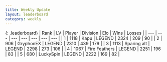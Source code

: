 ```yaml
---
title: Weekly Update
layout: leaderboard
category: weekly
---
```


{: .leaderboard}
| Rank | LV | Player | Division | Elo | Wins | Losses |
| --- | --- | --- | --- | --- | --- | --- |
| <span data-change="4">1</span> | 1118 | <span title="ID: 204953">Kapu</span> | LEGEND | <span data-change="93">2324</span> | <span data-change="38">209</span> | <span data-change="8">90</span> |
| <span data-change="1">2</span> | 906 | <span title="ID: 315148">GryphonEX</span> | LEGEND | <span data-change="22">2310</span> | <span data-change="96">439</span> | <span data-change="29">179</span> |
| <span data-change="-1">3</span> | 1113 | <span title="ID: 203132">Sparing alt</span> | LEGEND | <span data-change="4">2298</span> | <span data-change="17">273</span> | <span data-change="5">106</span> |
| <span data-change="-3">4</span> | 1067 | <span title="ID: 357425">Fire Feathers</span> | LEGEND | <span data-change="-81">2251</span> | <span data-change="29">196</span> | <span data-change="14">83</span> |
| <span data-change="1">5</span> | 680 | <span title="ID: 498412">LuckySpin</span> | LEGEND | <span data-change="31">2222</span> | <span data-change="19">169</span> | <span data-change="6">82</span> |